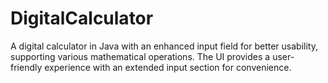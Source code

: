 # DigitalCalculator
A digital calculator in Java with an enhanced input field for better usability, supporting various mathematical operations. The UI provides a user-friendly experience with an extended input section for convenience.
